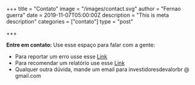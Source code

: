 +++
title = "Contato"
image = "/images/contact.svg"
author = "Fernao guerra"
date = 2019-11-07T05:00:00Z
description = "This is meta description"
categories = ["contato"]
type = "post"

+++

**Entre em contato:** 
Use esse espaço para falar com a gente:

- Para reportar um erro usse esse [Link](https://groups.google.com/forum/#!topic/investidoresdevalor/d2Ck-bMp2u4)
- Para recomendar um relatório use esse [Link](https://groups.google.com/forum/#!topic/investidoresdevalor/DD2A5gXz0WM)
- Qualquer outra dúvida, mande um email para investidoresdevalorbr @ gmail.com